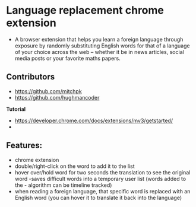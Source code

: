 # Language replacement chrome extension

- A browser extension that helps you learn a foreign language through exposure by randomly substituting English words for that of a language of your choice across the web – whether it be in news articles, social media posts or your favorite maths papers. 

## Contributors

- https://github.com/mitchpk
- https://github.com/hughmancoder

**Tutorial**

- https://developer.chrome.com/docs/extensions/mv3/getstarted/
- 
## Features: ##

- chrome extension
- double/right-click on the word to add it to the list
- hover over/hold word for two seconds the translation to see the original word -saves difficult words into a temporary user list (words added to the - algorithm can be timeline tracked)
- when reading a foreign language, that specific word is replaced with an English word (you can hover it to translate it back into the language)
